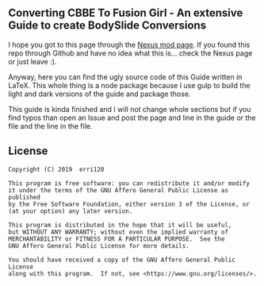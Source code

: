 ## Converting CBBE To Fusion Girl - An extensive Guide to create BodySlide Conversions
I hope you got to this page through the [Nexus mod page](https://www.nexusmods.com/fallout4/mods/40555). 
If you found this repo through Github and have no idea what this is... check the Nexus page or just leave :).

Anyway, here you can find the ugly source code of this Guide written in LaTeX. This whole thing is a 
node package because I use gulp to build the light and dark versions of the guide and package those.

This guide is kinda finished and I will not change whole sections but if you find typos than open an 
Issue and post the page and line in the guide or the file and the line in the file.

## License
    Copyright (C) 2019  erri120

    This program is free software: you can redistribute it and/or modify
    it under the terms of the GNU Affero General Public License as published
    by the Free Software Foundation, either version 3 of the License, or
    (at your option) any later version.

    This program is distributed in the hope that it will be useful,
    but WITHOUT ANY WARRANTY; without even the implied warranty of
    MERCHANTABILITY or FITNESS FOR A PARTICULAR PURPOSE.  See the
    GNU Affero General Public License for more details.

    You should have received a copy of the GNU Affero General Public License
    along with this program.  If not, see <https://www.gnu.org/licenses/>.
